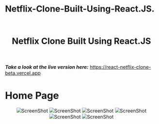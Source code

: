 # Netflix-Clone-Built-Using-React.JS.
<h1 align="center">
  <br>
  Netflix Clone Built Using React.JS
</h1>

<p><font size="3">
 
  <br><br> 
  <strong><em>Take a look at the live version here:</em></strong> https://react-netflix-clone-beta.vercel.app 
</p>


 # Home Page

<div align="center"><a name="menu"></a>

![ScreenShot](/public/images/readme/5.jpg)
![ScreenShot](/public/images/readme/6.jpg)
![ScreenShot](/public/images/readme/7.jpg)
![ScreenShot](/public/images/readme/8.jpg)
![ScreenShot](/public/images/readme/9.jpg)
![ScreenShot](/public/images/readme/10.jpg)
</div>
